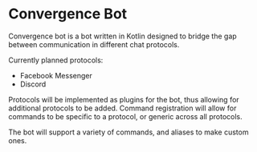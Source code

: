 # Convergence Bot
Convergence bot is a bot written in Kotlin designed to bridge the gap
between communication in different chat protocols.

Currently planned protocols:
- Facebook Messenger
- Discord

Protocols will be implemented as plugins for the bot, thus allowing for
additional protocols to be added. Command registration will allow for
commands to be specific to a protocol, or generic across all protocols.

The bot will support a variety of commands, and aliases to make custom ones.
